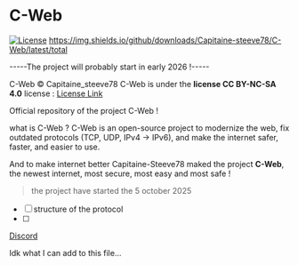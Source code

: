 # C-Web
[![License](https://img.shields.io/badge/License-CC%20BY--NC--SA%204.0-lightgrey.svg)](https://creativecommons.org/licenses/by-nc-sa/4.0/)
https://img.shields.io/github/downloads/Capitaine-steeve78/C-Web/latest/total

-----The project will probably start in early 2026 !-----

C-Web © Capitaine_steeve78
C-Web is under the **license CC BY-NC-SA 4.0**
license : 
[License Link](https://creativecommons.org/licenses/by-nc-sa/4.0/legalcode)

Official repository of the project C-Web !

what is C-Web ?
  C-Web is an open-source project to modernize the web, fix outdated protocols (TCP, UDP, IPv4 → IPv6), and make the internet safer, faster, and easier to use.

  And to make internet better Capitaine-Steeve78 maked the project **C-Web**, the newest internet, most secure, most easy and most safe !
  > the project have started the 5 october 2025



- [ ] structure of the protocol
- [ ] 

[Discord](https://discord.gg/XjSUzvQ22P)

Idk what I can add to this file...
